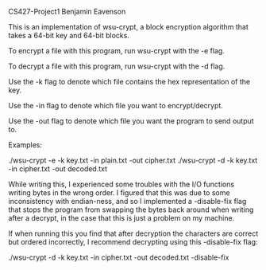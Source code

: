 CS427-Project1
Benjamin Eavenson

This is an implementation of wsu-crypt, a block encryption algorithm that takes a 64-bit key and 64-bit blocks.

To encrypt a file with this program, run wsu-crypt with the -e flag.

To decrypt a file with this program, run wsu-crypt with the -d flag.

Use the -k <keyfile> flag to denote which file contains the hex representation of the key.

Use the -in <infile> flag to denote which file you want to encrypt/decrypt.

Use the -out <outfile> flag to denote which file you want the program to send output to.

Examples:

./wsu-crypt -e -k key.txt -in plain.txt -out cipher.txt
./wsu-crypt -d -k key.txt -in cipher.txt -out decoded.txt

While writing this, I experienced some troubles with the I/O functions writing bytes in the wrong order. I figured that this was
due to some inconsistency with endian-ness, and so I implemented a -disable-fix flag that stops the program from swapping the bytes
back around when writing after a decrypt, in the case that this is just a problem on my machine.

If when running this you find that after decryption the characters are correct but ordered incorrectly, I recommend decrypting using
this -disable-fix flag:

./wsu-crypt -d -k key.txt -in cipher.txt -out decoded.txt -disable-fix

